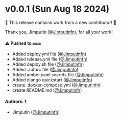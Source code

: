 # v0.0.1 (Sun Aug 18 2024)

:tada: This release contains work from a new contributor! :tada:

Thank you, Jimputin ([@Jimputinfn](https://github.com/Jimputinfn)), for all your work!

#### ⚠️ Pushed to `main`

- Added deploy.yml file ([@Jimputinfn](https://github.com/Jimputinfn))
- Added release.yml file ([@Jimputinfn](https://github.com/Jimputinfn))
- Added deploy.sh file ([@Jimputinfn](https://github.com/Jimputinfn))
- Added .autorc file ([@Jimputinfn](https://github.com/Jimputinfn))
- Added amber.yaml secrets file ([@Jimputinfn](https://github.com/Jimputinfn))
- Added django quickstart ([@Jimputinfn](https://github.com/Jimputinfn))
- create .docker-compose.yml ([@Jimputinfn](https://github.com/Jimputinfn))
- create README.md ([@Jimputinfn](https://github.com/Jimputinfn))

#### Authors: 1

- Jimputin ([@Jimputinfn](https://github.com/Jimputinfn))
